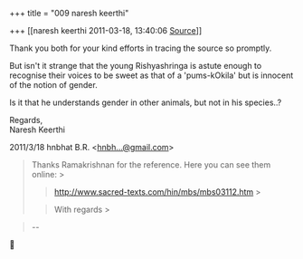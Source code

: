 +++
title = "009 naresh keerthi"

+++
[[naresh keerthi	2011-03-18, 13:40:06 [Source](https://groups.google.com/g/samskrita/c/wcSZY1W85ZQ)]]



Thank you both for your kind efforts in tracing the source so promptly.  
  
But isn't it strange that the young Rishyashringa is astute enough to recognise their voices to be sweet as that of a 'pums-kOkila' but is innocent of the notion of gender.  
  
Is it that he understands gender in other animals, but not in his species..?  
  
  
Regards,  
Naresh Keerthi  
  
  
  

2011/3/18 hnbhat B.R. \<[hnbh...@gmail.com]()\>  

> Thanks Ramakrishnan for the reference. Here you can see them online: >
> 
> >   
> > 
> > 
> > <http://www.sacred-texts.com/hin/mbs/mbs03112.htm> >
> 
> > 
> >   
> > 
> > 
> > With regards >
> 

> --  



